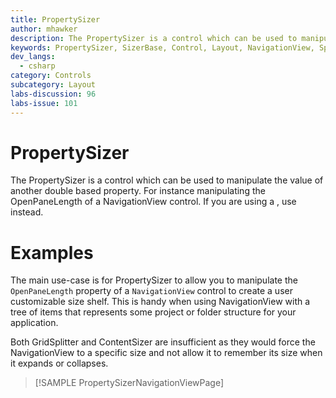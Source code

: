```yaml
---
title: PropertySizer
author: mhawker
description: The PropertySizer is a control which can be used to manipulate the value of another double based property.
keywords: PropertySizer, SizerBase, Control, Layout, NavigationView, Splitter
dev_langs:
  - csharp
category: Controls
subcategory: Layout
labs-discussion: 96
labs-issue: 101
---
```


# PropertySizer

The PropertySizer is a control which can be used to manipulate the value of another <c>double</c> based property. For instance manipulating the <c>OpenPaneLength</c> of a <c>NavigationView</c> control. If you are using a <see cref="Grid"/>, use <see cref="GridSplitter"/> instead.

# Examples 

The main use-case is for PropertySizer to allow you to manipulate the `OpenPaneLength` property of a `NavigationView` control to create a user customizable size shelf. This is handy when using NavigationView with a tree of items that represents some project or folder structure for your application.

Both GridSplitter and ContentSizer are insufficient as they would force the NavigationView to a specific size and not allow it to remember its size when it expands or collapses.

> [!SAMPLE PropertySizerNavigationViewPage]
